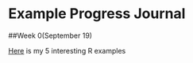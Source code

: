 # Example Progress Journal

##Week 0(September 19)

[Here](files/example_homework_0.html) is my 5 interesting R examples